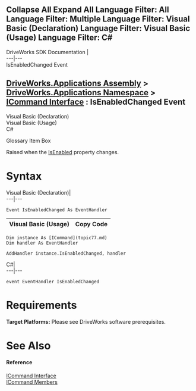 Collapse All Expand All Language Filter: All  Language Filter: Multiple  Language Filter: Visual Basic (Declaration) Language Filter: Visual Basic (Usage) Language Filter: C#  
---  
DriveWorks SDK Documentation  |   
---|---  
IsEnabledChanged Event   
  
[DriveWorks.Applications Assembly](topic13.md) > [DriveWorks.Applications Namespace](topic16.md) > [ICommand Interface](topic77.md) : IsEnabledChanged Event  
---  
  
Visual Basic (Declaration)    
Visual Basic (Usage)    
C# 

Glossary Item Box

Raised when the [IsEnabled](topic88.md) property changes. 

# Syntax

Visual Basic (Declaration)|   
---|---  
      
    
    Event IsEnabledChanged As EventHandler  
  
Visual Basic (Usage)| Copy Code  
---|---  
      
    
    Dim instance As [ICommand](topic77.md)
    Dim handler As EventHandler
     
    AddHandler instance.IsEnabledChanged, handler  
  
C#|   
---|---  
      
    
    event EventHandler IsEnabledChanged  
  
# Requirements

**Target Platforms:** Please see DriveWorks software prerequisites.

# See Also

#### Reference

[ICommand Interface](topic77.md)   
[ICommand Members](topic78.md)


